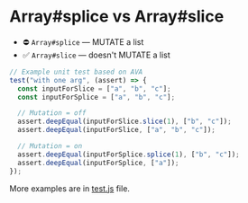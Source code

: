 # Array#splice vs Array#slice

* ⛔️ `Array#splice` — MUTATE a list
* ✅ `Array#slice` — doesn't MUTATE a list

```js
// Example unit test based on AVA
test("with one arg", (assert) => {
  const inputForSlice = ["a", "b", "c"];
  const inputForSplice = ["a", "b", "c"];

  // Mutation = off
  assert.deepEqual(inputForSlice.slice(1), ["b", "c"]);
  assert.deepEqual(inputForSlice, ["a", "b", "c"]);

  // Mutation = on
  assert.deepEqual(inputForSplice.splice(1), ["b", "c"]);
  assert.deepEqual(inputForSplice, ["a"]);
});
```

More examples are in [test.js](https://github.com/piecioshka/splice-vs-slice/blob/master/test.js) file.
